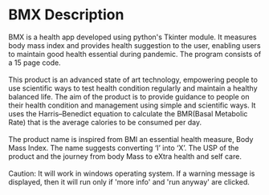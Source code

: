 # BMX Description
BMX is a health app developed using python's Tkinter module. It measures body mass index and provides health suggestion to the user, enabling users to maintain good health essential during pandemic. The program consists of a 15 page code. <br />
<br />
This product is an advanced state of art technology, empowering people to use scientific ways to test health condition regularly and maintain a healthy balanced life. 
The aim of the product is to provide guidance to people on their health condition and management using simple and scientific ways. It uses the Harris–Benedict equation to calculate the BMR(Basal Metabolic Rate) that is the average calories to be consumed per day.<br />
<br />
The product name is inspired from BMI an essential health measure, Body Mass Index. The name suggests converting ‘I’ into ‘X’. The USP of the product and the journey from body Mass to eXtra health and self care.<br />
<br />
Caution: It will work in windows operating system. If a warning message is displayed, then it will run only if 'more info' and 'run anyway' are clicked.
